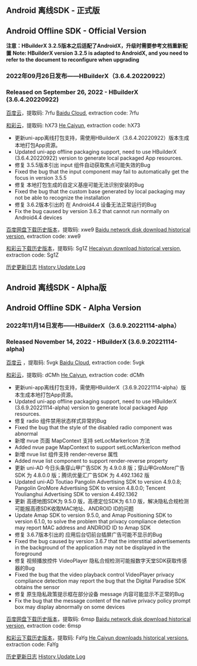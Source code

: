 ## Android 离线SDK - 正式版
## Android Offline SDK - Official Version

**注意：HBuilderX 3.2.5版本之后适配了AndroidX，升级时需要参考文档重新配置**
**Note: HBuilderX version 3.2.5 is adapted to AndroidX, and you need to refer to the document to reconfigure when upgrading**

### 2022年09月26日发布——HBuilderX（3.6.4.20220922）
### Released on September 26, 2022 - HBuilderX (3.6.4.20220922)

[百度云](https://pan.baidu.com/s/14SZ-CjlbaNtGHk3CpamgXQ)，提取码: 7rfu
[Baidu Cloud](https://pan.baidu.com/s/14SZ-CjlbaNtGHk3CpamgXQ), extraction code: 7rfu

[和彩云](https://caiyun.139.com/m/i?115CeU0TNdKlH)，提取码: hX73
[He Caiyun](https://caiyun.139.com/m/i?115CeU0TNdKlH), extraction code: hX73

+ 更新uni-app离线打包支持，需使用HBuilderX（3.6.4.20220922）版本生成本地打包App资源。
+ Updated uni-app offline packaging support, need to use HBuilderX (3.6.4.20220922) version to generate local packaged App resources.
+ 修复 3.5.5版本引出 input 组件自动获取焦点可能失效的Bug
+ Fixed the bug that the input component may fail to automatically get the focus in version 3.5.5
+ 修复 本地打包生成的自定义基座可能无法识别安装的Bug
+ Fixed the bug that the custom base generated by local packaging may not be able to recognize the installation
+ 修复 3.6.2版本引出的 在 Android4.4 设备无法正常运行的Bug
+ Fix the bug caused by version 3.6.2 that cannot run normally on Android4.4 devices

[百度网盘下载历史版本](https://pan.baidu.com/s/1qxxUqh9ifF7mfJ4T46NB4Q)，提取码: xwe9
[Baidu network disk download historical version](https://pan.baidu.com/s/1qxxUqh9ifF7mfJ4T46NB4Q), extraction code: xwe9

[和彩云下载历史版本](https://caiyun.139.com/m/i?115ConOP2fLZy)，提取码: Sg1Z
[Hecaiyun download historical version](https://caiyun.139.com/m/i?115ConOP2fLZy), extraction code: Sg1Z

[历史更新日志](/AppDocs/download/historyRelease/androidRelease.md)
[History Update Log](/AppDocs/download/historyRelease/androidRelease.md)


## Android 离线SDK - Alpha版
## Android Offline SDK - Alpha Version

### 2022年11月14日发布——HBuilderX（3.6.9.20221114-alpha）
### Released November 14, 2022 - HBuilderX (3.6.9.20221114-alpha)

[百度云](https://pan.baidu.com/s/1NLBTW94Im_zg5R38Wiijdg) ，提取码: 5vgk
[Baidu Cloud](https://pan.baidu.com/s/1NLBTW94Im_zg5R38Wiijdg), extraction code: 5vgk

[和彩云](https://caiyun.139.com/m/i?115CoAT1jHOJZ)，提取码: dCMh
[He Caiyun](https://caiyun.139.com/m/i?115CoAT1jHOJZ), extraction code: dCMh

+ 更新uni-app离线打包支持，需使用HBuilderX（3.6.9.20221114-alpha）版本生成本地打包App资源。
+ Updated uni-app offline packaging support, need to use HBuilderX (3.6.9.20221114-alpha) version to generate local packaged App resources.
+ 修复 radio 组件禁用状态样式异常的Bug
+ Fixed the bug that the style of the disabled radio component was abnormal
+ 新增 nvue 页面 MapContext 支持 setLocMarkerIcon 方法
+ Added nvue page MapContext to support setLocMarkerIcon method
+ 新增 nvue list 组件支持 render-reverse 属性
+ Added nvue list component to support render-reverse property
+ 更新 uni-AD 今日头条穿山甲广告SDK 为 4.9.0.8 版；穿山甲GroMore广告SDK 为 4.8.0.0 版；腾讯优量汇广告SDK 为 4.492.1362 版
+ Updated uni-AD Toutiao Pangolin Advertising SDK to version 4.9.0.8; Pangolin GroMore Advertising SDK to version 4.8.0.0; Tencent Youlianghui Advertising SDK to version 4.492.1362
+ 更新 高德地图SDK为 9.5.0 版，高德定位SDK为 6.1.0 版，解决隐私合规检测可能报高德SDK收取MAC地址、ANDROID ID的问题
+ Update Amap SDK to version 9.5.0, and Amap Positioning SDK to version 6.1.0, to solve the problem that privacy compliance detection may report MAC address and ANDROID ID to Amap SDK
+ 修复 3.6.7版本引出的 应用后台切前台插屏广告可能不显示的Bug
+ Fixed the bug caused by version 3.6.7 that the interstitial advertisements in the background of the application may not be displayed in the foreground
+ 修复 视频播放控件 VideoPlayer 隐私合规检测可能报数字天堂SDK获取传感器的Bug
+ Fixed the bug that the video playback control VideoPlayer privacy compliance detection may report the bug that the Digital Paradise SDK obtains the sensor
+ 修复 原生隐私政策提示框在部分设备 message 内容可能显示不正常的Bug
+ Fix the bug that the message content of the native privacy policy prompt box may display abnormally on some devices

[百度网盘下载历史版本](https://pan.baidu.com/s/10fne34bwxWGtDJTd4PhroA)，提取码: 6msp
[Baidu network disk download historical version](https://pan.baidu.com/s/10fne34bwxWGtDJTd4PhroA), extraction code: 6msp

[和彩云下载历史版本](https://caiyun.139.com/m/i?115CoTUvbt4q9)，提取码: FaYg
[He Caiyun downloads historical versions](https://caiyun.139.com/m/i?115CoTUvbt4q9), extraction code: FaYg

[历史更新日志](/AppDocs/download/historyRelease/androidAlpha.md)
[History Update Log](/AppDocs/download/historyRelease/androidAlpha.md)
